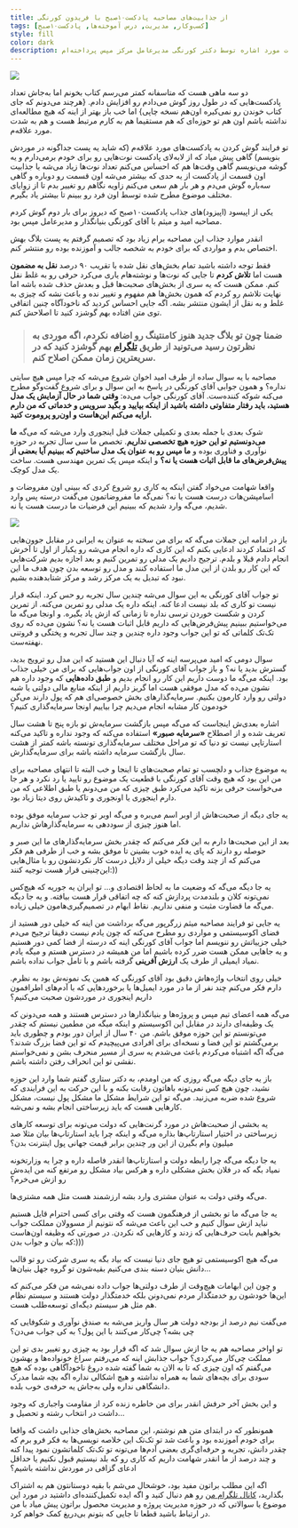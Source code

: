 ```yaml
---
title: از جذابیت‌های مصاحبه پادکست۱۰صبح با فریدون کورنگی
tags: [کسب‌وکار, مدیریت, درس آموخته‌ها, پادکست۱۰صبح]
style: fill
color: dark
description: دکتر فریدون کورنگی چندی پیش در پادکست۱۰صبح مصاحبه‌ای داشتند که از ارزشمندترین مصاحبه‌های این پادکست بود. در این متن به نکات مورد اشاره توسط دکتر کورنگی مدیرعامل مرکز مپس پرداخته‌ام.
---
```

![](https://fa.ahmadi.pm/assets/imgpsts/10Ampodcast-kourangi.jpg)

دو سه ماهی هست که متاسفانه کمتر می‌رسم کتاب بخونم اما به‌جاش تعداد پادکست‌هایی که در طول روز گوش می‌دادم رو افزایش دادم. {هرچند می‌دونم که جای کتاب خوندن رو نمی‌کیره اون‌هم نسخه چاپی} اما خب باز بهتر از اینه که هیچ مطالعه‌ای نداشته باشم اون هم تو حوزه‌ای که هم مستقیما هم به کارم مرتبط هست و هم به شدت مورد علاقه‌م.

تو فرایند گوش کردن به پادکست‌های مورد علاقه‌م (که شاید یه پست جداگونه در موردش بنویسم) گاهی پیش میاد که از لابه‌لای پادکست نوت‌هایی رو برای خودم برمی‌دارم و یه گوشه می‌نویسم گاهی وقت‌ها هم که احساس می‌کنم تعداد نوت‌ها زیاد می‌شه یا جذابیت اون قسمت از پادکست از یه حدی که بیشتر می‌شه اون قسمت رو دوباره و گاهی سه‌باره گوش می‌دم و هر بار هم سعی می‌کنم زاویه نگاهم رو تغییر بدم تا از زوایای مختلف موضوع مطرح شده توسط اون فرد رو ببینم تا بیشتر یاد بگیرم. 

یکی از اپیسود (اپیزود)های جذاب پادکست‌۱۰صبح که دیروز برای بار دوم گوش کردم مصاحبه امید و میثم با آقای کورنگی بنیانگذار و مدیرعامل مپس بود.

انقدر موارد جذاب این مصاحبه برام زیاد بود که تصمیم گرفتم یه پست بلاگ بهش اختصاص بدم و مواردی که برای خودم به شخصه جالب و آموزنده بوده رو منتشر کنم.

فقط توجه داشته باشید تمام بخش‌های نقل شده با تقریب ۹۰ درصد **نقل به مضمون** هست اما **تلاش کردم** تا جایی که نوت‌ها و نوشته‌هام یاری می‌کرد حرفی رو به غلط نقل کنم. ممکن هست که یه سری از بخش‌های صحبت‌ها قبل و بعدش حذف شده باشه اما نهایت تلاشم رو کردم که همون بخش‌ها هم مفهوم و تغییر نده و باعث نشه که چیزی به غلط و به نقل از ایشون منتشر بشه. اگه جایی احساس کردید که ناخودآگاه چنین اتفاقی توی متن افتاده بهم گوشزد کنید تا اصلاحش کنم.

> ### ضمنا چون تو بلاگ جدید هنوز کامنتینگ رو اضافه نکردم، اگه موردی به نظرتون رسید می‌تونید از طریق [تلگرام](https://t.me/mohsenahmadi) بهم گوشزد کنید که در سریعترین زمان ممکن اصلاح کنم.

مصاحبه با یه سوال ساده از طرف امید اخوان شروع می‌شه که چرا مپس هیچ سایتی نداره؟ و همون جوابی آقای کورنگی در پاسخ به این سوال و برای شروع گفت‌وگو مطرح می‌کنه شوکه کننده‌ست. آقای کورنگی جواب می‌ده: **وقتی شما در حال آزمایش یک مدل هستید، باید رفتار متفاوتی داشته باشید از اینکه بیایید و بگید سرویس و خدماتی که من دارم ارایه می‌کنم این‌هاست و اون‌رو پروموت کنید.**

شوک بعدی با جمله بعدی و تکمیلی جملات قبل اینجوری وارد می‌شه که می‌گه **ما می‌دونستیم تو این حوزه هیچ تخصصی نداریم**. تخصص ما سی سال تجربه در حوزه نوآوری و فناوری بوده و **ما مپس رو به عنوان یک مدل ساختیم که ببینیم آیا بعضی از پیش‌فرض‌های ما قابل اثبات هست یا نه؟** و اینکه مپس یک تمرین مهندسی هست. ساخت یک مدل کوچک.

واقعا شهامت می‌خواد گفتن اینکه یه کاری رو شروع کردی که ببینی اون مفروضات و اسامپشن‌هات درست هست یا نه؟ نمی‌گه ما مفروضاتمون می‌گفت درسته پس وارد شدیم، می‌گه وارد شدیم که ببینیم این فرضیات ما درست هست یا نه. 

![](https://fa.ahmadi.pm/assets/imgpsts/Kourangi-Maps.jpg)

باز در ادامه این جملات می‌گه که برای من سخته به عنوان یه ایرانی در مقابل جوون‌هایی که اعتماد کردند ادعایی بکنم که این کاری که داره انجام می‌شه رو یکبار از اول تا آخرش انجام دادم قبلا و بلدم. ترجیح دادیم یک مدلی رو تمرین کنیم و بعد اجازه بدیم شرکت‌هایی که این کار رو بلدن از این مدل ما استفاده کنند و مدل رو توسعه بدن چون هدف ما این نبود که تبدیل به یک مرکز رشد و مرکز شتابدهنده بشیم. 

تو جواب آقای کورنگی به این سوال می‌شه چندین سال تجربه رو حس کرد. اینکه قرار نیست تو کاری که بلد نیست ادعا کنه. اینکه داره یک مدلی رو تمرین می‌کنه. از تمرین کردن و شکست خوردن ترسی نداره تا زمانی که ازش یاد بگیره. و اونجا می‌گه ما می‌خواستیم ببینیم پیش‌فرض‌هایی که داریم قابل اثبات هست یا نه؟ نشون می‌ده که روی تک‌تک کلماتی که تو این جواب وجود داره چندین و چند سال تجربه و پختگی و فروتنی نهفته‌ست. 

سوال دومی که امید می‌پرسه اینه که آیا دنبال این هستید که این مدل رو ترویج بدید، گسترش بدید یا نه؟ و باز جواب آقای کورنگی از اون جواب‌هایی که برای من خیلی جذاب بود. اینکه می‌گه ما دوست داریم این کار رو انجام بدیم و **طبق داده‌هایی** که وجود داره هم نشون می‌ده که مدل موفقی هست اما گریز داریم از اینکه منابع مالی دولتی یا شبه دولتی رو وارد کارمون بکنیم. سرمایه‌گذارهای بخش خصوصی‌ای هم که پول دارند می‌گن خودمون کار مشابه انجام می‌دیم چرا بیاییم اونجا سرمایه‌گذاری کنیم؟

اشاره بعدی‌ش اینجاست که می‌گه مپس بازگشت سرمایه‌ش تو بازه پنج تا هشت سال تعریف شده و از اصطلاح **«سرمایه صبور»** استفاده می‌کنه که وجود نداره و تاکید می‌کنه استارتاپی نیست تو دنیا که تو مراحل مختلف سرمایه‌گذاری تونسته باشه کمتر از هشت سال بازگشت سرمایه داشته باشه برای سرمایه‌گذارش. 

یه موضوع جذاب و دلچسب تو تمام صحبت‌های تا اینجا و خب البته تا انتهای مصاحبه برای من این بود که هیچ وقت آقای کورنگی با قطعیت یک موضوع رو تایید یا رد نکرد و هر جا می‌خواست حرفی بزنه تاکید می‌کرد طبق چیزی که من می‌دونم یا طبق اطلاعی که من دارم اینجوری یا اونجوری و تاکیدش روی دیتا زیاد بود.

یه جای دیگه از صحبت‌هاش از اوبر اسم می‌بره و می‌گه اوبر تو جذب سرمایه موفق بوده اما هنوز چیزی از سوددهی به سرمایه‌گذارهاش نداریم. 

بعد از این صحبت‌ها دارم به این فکر می‌کنم که چقدر بخش سرمایه‌گذارهای ما این صبر و حوصله رو دارند که پای یه ایده خوب بشینن تا موفق بشه و خب از طرفی هم فکر می‌کنم که از چند وقت دیگه خیلی از دلایل درست کار نکردنشون رو با مثال‌هایی این‌چنینی قرار هست توجیه کنند:))

یه جا دیگه می‌گه که وضعیت ما به لحاظ اقتصادی و… تو ایران یه جوریه که هیچ‌کس نمی‌تونه کلان و بلندمدت پردازش کنه که چه اتفاقی قرار هست بیافته. 
و یه جا دیگه می‌گه ما قضاوت مثبت و منفی نداریم. نقاط ابهام در تصمیم‌گیری‌هامون خیلی زیاده. 

یه جایی تو فرایند مصاحبه میثم زرگرپور می‌گه برداشت من اینه که خیلی دور هستید از فضای اکوسیستمی و مواردی رو مطرح می‌کنه که چون یادم نیست دقیقا ترجیح می‌دم خیلی جزییاتش رو ننویسم اما جواب آقای کورنگی اینه که درسته از فضا کمی دور هستیم و یه جاهایی ممکن هست ضرر کرده باشیم اما من همیشه در دسترس هستم و میگه یادم نمیاد ایمیلی از طرف یک **ارزش آفرینی** گرفته باشم و با تامل جواب نداده باشم. 

خیلی روی انتخاب واژه‌هاش دقیق بود آقای کورنگی که همین یک نمونه‌ش بود به نظرم. دارم فکر می‌کنم چند نفر از ما در مورد ایمیل‌ها یا برخوردهایی که با آدم‌های اطرافمون داریم اینجوری در موردشون صحبت می‌کنیم؟

می‌گه همه اعضای تیم مپس و پروژه‌ها و بنیانگذارها در دسترس هستند و همه می‌دونن که یک وظیفه‌ای دارند در مقابل این اکوسیستم و اینکه میگه من مطمین نیستم که چقدر می‌تونستم تو این حوزه موفق باشم. من ۴۰ سال از ایران دور بودم و چطوری باید برمی‌گشتم تو این فضا و نسخه‌ای برای افرادی می‌پیچیدم که تو این فضا بزرگ شدند؟ می‌گه اگه اشتباه می‌کردم باعث می‌شدم یه سری از مسیر منحرف بشن و نمی‌خواستم نقشی تو این انحراف رفتن داشته باشم.

باز یه جای دیگه می‌گه روزی که من اومدم، به دکتر ستاری گفتم شما وارد این حوزه نشید، چون هیچ کس نمی‌تونه باهاتون رقابت بکنه و با این حرکت به این فرایندی که شروع شده ضربه می‌زنید. می‌گه تو این شرایط مشکل ما مشکل پول نیست، مشکل کارهایی هست که باید زیرساختی انجام بشه و نمی‌شه. 

یه بخشی از صحبت‌هاش در مورد گرنت‌هایی که دولت می‌تونه برای توسعه کارهای زیرساختی در اختیار استارتاپ‌ها بذاره می‌گه و اینکه چرا باید استارتاپ‌ها بیان مثلا صد میلیون وام بگیرن از این ور چندین برابر قیمت جهانی پول اینترنت بدن؟

یه جا دیگه می‌گه چرا رابطه دولت و استارتاپ‌ها انقدر فاصله داره و چرا یه وزارتخونه نمیاد بگه که در فلان بخش مشکلی داره و هرکس بیاد مشکل رو مرتفع کنه من ایده‌ش رو ازش می‌خرم؟ 

می‌گه وقتی دولت به عنوان مشتری وارد بشه ارزشمند هست مثل همه مشتری‌ها.

یه جا می‌گه ما تو بخشی از فرهنگمون هست که وقتی برای کسی احترام قایل هستیم نباید ازش سوال کنیم و خب این باعث می‌شه که نتونیم از مسوولان مملکت جواب بخواهیم بابت حرف‌هایی که زدند و کارهایی که نکردن. در صورتی که وظیفه اون‌هاست که بیان و جواب بدن:)))

می‌گه هیچ اکوسیستمی تو هیچ جای دنیا نیست که بیاد بگه یه سری شرکت رو تو قالب دانش بنیان دسته بندی می‌کنیم بقیه‌شون تو گروه جهل بنیان‌ها… 

و چون این ابهامات هیچ‌وقت از طرف دولتی‌ها جواب داده نمی‌شه من فکر می‌کنم که این‌ها خودشون رو خدمتگذار مردم نمی‌دونن بلکه خدمتگذار دولت هستند و سیستم نظام هم مثل هر سیستم دیگه‌ای توسعه‌طلب هست.

می‌‌گفت نیم درصد از بودجه دولت هر سال واریز می‌شه به صندق نوآوری و شکوفایی که چی بشه؟ چی‌کار می‌کنند با این پول؟ به کی جواب می‌دن؟

تو اواخر مصاحبه هم یه جا ازش سوال شد که اگه قرار بود یه چیزی رو تغییر بدی تو این مملکت چی‌کار می‌کردی؟ جواب جذابش اینه که می‌رفتم سراغ خونواده‌ها و بهشون می‌گفتم که اون چیزی که تا به الان به شما گفته شده دروغ ناخودآگاهی بوده که هیچ سودی برای بچه‌های شما به همراه نداشته و هیچ اشکالی نداره اگه بچه‌ شما مدرک دانشگاهی نداره ولی به‌جاش یه حرفه‌ی خوب بلده. 

و این بخش آخر حرفش انقدر برای من خاطره زنده کرد از مقاومت واجباری که وجود داشت در انتخاب رشته و تحصیل و...

همونطور که در ابتدای متن هم نوشتم، این مصاحبه بخش‌های جذابی داشت که واقعا برای خودم آموزنده بود و باعث شد تو تک‌تک این خلاصه نویسی‌ها به فکر فرو برم که چقدر دانش، تجربه و حرفه‌ای‌گری بعضی آدم‌ها می‌تونه تو تک‌تک کلماتشون نمود پیدا کنه و چند درصد از ما انقدر شهامت داریم که کاری رو که بلد نیستیم قبول نکنیم یا حداقل ادعای گزافی در موردش نداشته باشیم؟


اگه این مطلب براتون مفید بود، خوشحال می‌شم با بقیه دوستانتون هم به اشتراک بگذارید، [کانال تلگرام من](https://t.me/ahmadipm) رو هم دنبال کنید و اگه ایده تکمیل‌کننده‌ای داشتید در مورد این موضوع یا سوالاتی که در حوزه مدیریت پروژه و مدیریت محصول براتون پیش میاد با من در ارتباط باشید قطعا تا جایی که بتونم بی‌دریغ کمک خواهم کرد.